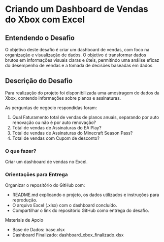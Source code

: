 # Criando um Dashboard de Vendas do Xbox com Excel

## Entendendo o Desafio
O objetivo deste desafio é criar um dashboard de vendas, com foco na organização e visualização de dados. O objetivo é transformar dados brutos em informações visuais claras e úteis, permitindo uma análise eficaz do desempenho de vendas e a tomada de decisões baseadas em dados.

## Descrição do Desafio
Para realização do projeto foi disponibilizada uma amostragem de dados da Xbox, contendo informações sobre planos e assinaturas.

As perguntas de negócio respondidas foram:
1. Qual Faturamento total de vendas de planos anuais, separando por auto renovação ou não é por auto renovação?
2. Total de vendas de Assinaturas do EA Play?
3. Total de vendas de Assinaturas do Minecraft Season Pass?
4. Total de vendas com Cupom de desconto?


### O que fazer?
Criar um dashboard de vendas no Excel.


### Orientações para Entrega
Organizar o repositório do GitHub com:
- README.md explicando o projeto, os dados utilizados e instruções para reprodução.
- O arquivo Excel (.xlsx) com o dashboard concluído.
- Compartilhar o link do repositório GitHub como entrega do desafio.
 

Materiais de Apoio
- Base de Dados: base.xlsx
- Dashboard Finalizado: dashboard_xbox_finalizado.xlsx

 



